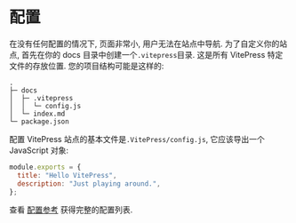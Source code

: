 # 配置

在没有任何配置的情况下, 页面非常小, 用户无法在站点中导航. 为了自定义你的站点, 首先在你的 docs 目录中创建一个`.vitepress`目录. 这是所有 VitePress 特定文件的存放位置. 您的项目结构可能是这样的:

```shell
.
├─ docs
│  ├─ .vitepress
│  │  └─ config.js
│  └─ index.md
└─ package.json
```

配置 VitePress 站点的基本文件是`.VitePress/config.js`, 它应该导出一个 JavaScript 对象:

```js
module.exports = {
  title: "Hello VitePress",
  description: "Just playing around.",
};
```

查看 [配置参考](../../../config/app/basics) 获得完整的配置列表.
